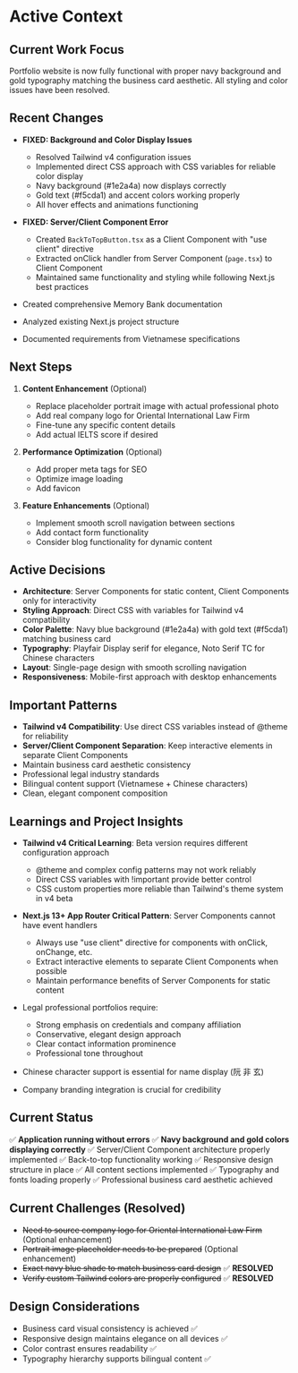 # Active Context

## Current Work Focus
Portfolio website is now fully functional with proper navy background and gold typography matching the business card aesthetic. All styling and color issues have been resolved.

## Recent Changes
- **FIXED: Background and Color Display Issues**
  - Resolved Tailwind v4 configuration issues
  - Implemented direct CSS approach with CSS variables for reliable color display
  - Navy background (#1e2a4a) now displays correctly
  - Gold text (#f5cda1) and accent colors working properly
  - All hover effects and animations functioning

- **FIXED: Server/Client Component Error**
  - Created `BackToTopButton.tsx` as a Client Component with "use client" directive
  - Extracted onClick handler from Server Component (`page.tsx`) to Client Component
  - Maintained same functionality and styling while following Next.js best practices

- Created comprehensive Memory Bank documentation
- Analyzed existing Next.js project structure
- Documented requirements from Vietnamese specifications

## Next Steps
1. **Content Enhancement** (Optional)
   - Replace placeholder portrait image with actual professional photo
   - Add real company logo for Oriental International Law Firm
   - Fine-tune any specific content details
   - Add actual IELTS score if desired

2. **Performance Optimization** (Optional)
   - Add proper meta tags for SEO
   - Optimize image loading
   - Add favicon

3. **Feature Enhancements** (Optional)
   - Implement smooth scroll navigation between sections
   - Add contact form functionality
   - Consider blog functionality for dynamic content

## Active Decisions
- **Architecture**: Server Components for static content, Client Components only for interactivity
- **Styling Approach**: Direct CSS with variables for Tailwind v4 compatibility
- **Color Palette**: Navy blue background (#1e2a4a) with gold text (#f5cda1) matching business card
- **Typography**: Playfair Display serif for elegance, Noto Serif TC for Chinese characters
- **Layout**: Single-page design with smooth scrolling navigation
- **Responsiveness**: Mobile-first approach with desktop enhancements

## Important Patterns
- **Tailwind v4 Compatibility**: Use direct CSS variables instead of @theme for reliability
- **Server/Client Component Separation**: Keep interactive elements in separate Client Components
- Maintain business card aesthetic consistency
- Professional legal industry standards
- Bilingual content support (Vietnamese + Chinese characters)
- Clean, elegant component composition

## Learnings and Project Insights
- **Tailwind v4 Critical Learning**: Beta version requires different configuration approach
  - @theme and complex config patterns may not work reliably
  - Direct CSS variables with !important provide better control
  - CSS custom properties more reliable than Tailwind's theme system in v4 beta

- **Next.js 13+ App Router Critical Pattern**: Server Components cannot have event handlers
  - Always use "use client" directive for components with onClick, onChange, etc.
  - Extract interactive elements to separate Client Components when possible
  - Maintain performance benefits of Server Components for static content

- Legal professional portfolios require:
  - Strong emphasis on credentials and company affiliation
  - Conservative, elegant design approach
  - Clear contact information prominence
  - Professional tone throughout

- Chinese character support is essential for name display (阮 非 玄)
- Company branding integration is crucial for credibility

## Current Status
✅ **Application running without errors**
✅ **Navy background and gold colors displaying correctly**
✅ Server/Client Component architecture properly implemented
✅ Back-to-top functionality working
✅ Responsive design structure in place
✅ All content sections implemented
✅ Typography and fonts loading properly
✅ Professional business card aesthetic achieved

## Current Challenges (Resolved)
- ~~Need to source company logo for Oriental International Law Firm~~ (Optional enhancement)
- ~~Portrait image placeholder needs to be prepared~~ (Optional enhancement)
- ~~Exact navy blue shade to match business card design~~ ✅ **RESOLVED**
- ~~Verify custom Tailwind colors are properly configured~~ ✅ **RESOLVED**

## Design Considerations
- Business card visual consistency is achieved ✅
- Responsive design maintains elegance on all devices ✅
- Color contrast ensures readability ✅
- Typography hierarchy supports bilingual content ✅ 